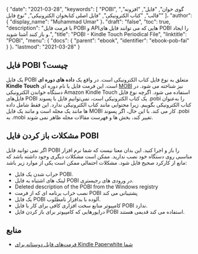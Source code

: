 {
  "date": "2021-03-28",
  "keywords": [
"POBI",
"گوی خوان",
"فایل",
"افزونه",
"قالب",
"کتاب الکترونیکی",
"فایل اصلی کتابخوان الکترونیکی",
"نوع فایل"
]،
  "author": {
    "display_name": "Muhammad Umar"
}،
  "draft": "false",
  "toc": true,
  "description": "با فرمت فایل POBI و APIهایی که می توانند فایل های POBI را ایجاد و باز کنند آشنا شوید.",
  "title": "POBI - Kindle Touch Periodical File",
  "linktitle": "POBI",
  "menu": {
    "docs": {
      "parent": "ebook",
      "identifier": "ebook-pob-fai"
}
}،
  "lastmod": "2021-03-28"
}

## فایل POBI چیست؟

یک فایل POBI متعلق به نوع فایل کتاب الکترونیکی است. در واقع یک **داده های دوره ای Kindle Touch** است. این فرمت فایل با نام دوره ای [MOBI](/ebook/mobi/) نیز شناخته می شود. در دستگاه خواندن الکترونیکی Amazon Kindle Touch استفاده می شود. اگرچه نوع فایل فایل‌های POBI یک کتاب الکترونیکی است، نمی‌توانیم فایل با پسوند .pobi را به‌عنوان کتاب الکترونیکی بگوییم. زیرا محتوایی مانند کتاب الکترونیکی ندارد. این فقط شامل داده ها مانند یک مجله است و مانند یک فایل MOBI کار می کند. با این حال، اگر پسوند .pobi به .mobi تغییر کند، بخش ها و فهرست مقالات مجله ظاهر نمی شوند.

## مشکلات باز کردن فایل POBI ##

اگر نمی توانید فایل POBI را باز و اجرا کنید. این بدان معنا نیست که شما نرم افزار مناسبی روی دستگاه خود نصب ندارید. ممکن است مشکلات دیگری وجود داشته باشد که مانع از کارکرد صحیح فایل شود. مشکلات احتمالی ممکن است یکی از موارد زیر باشد:

- خراب شدن یک فایل POBI.
- لینک های اشتباه به فایل POBI در ورودی های رجیستری.
- Deleted description of the POBI from the Windows registry
- نصب خراب برنامه ای که از فرمت POBI پشتیبانی می کند
- یک فایل POBI آلوده با بدافزار نامطلوب.
- کامپیوتر منابع سخت افزاری کافی برای کار با فایل POBI ندارد.
- درایورهایی که کامپیوتر برای باز کردن فایل POBI استفاده می کند قدیمی هستند.


## منابع

* [فرمت‌های فایل دوستانه برای Kindle Paperwhite شما](https://www.dummies.com/consumer-electronics/tablets/kindle/friendly-file-formats-for-your-kindle-paperwhite/)




